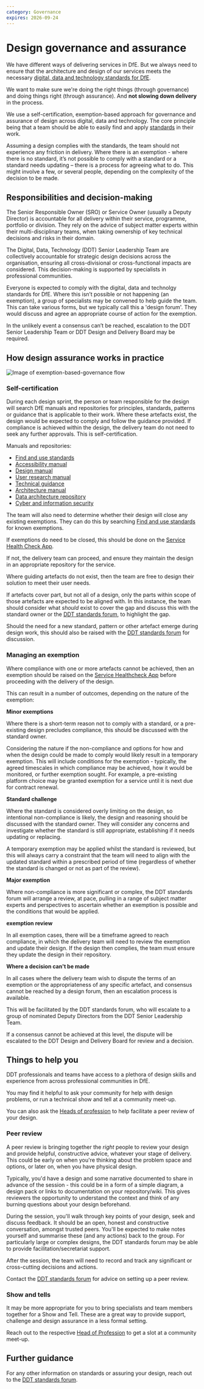 ```yaml
---
category: Governance
expires: 2026-09-24
---
```



# Design governance and assurance

We have different ways of delivering services in DfE. But we always need to ensure that the architecture and design of our services meets the necessary [digital, data and technology standards for DfE](https://standards.education.gov.uk).

We want to make sure we're doing the right things (through governance) and doing things right (through assurance). And **not slowing down delivery** in the process.

We use a self-certification, exemption-based approach for governance and assurance of design across digital, data and technology. The core principle being that a team should be able to easily find and apply [standards](https://standards.education.gov.uk) in their work. 

Assuming a design complies with the standards, the team should not experience any friction in delivery. Where there is an exemption - where there is no standard, it’s not possible to comply with a standard or a standard needs updating – there is a process for agreeing what to do. This might involve a few, or several people, depending on the complexity of the decision to be made.

## Responsibilities and decision-making

The Senior Responsible Owner (SRO) or Service Owner (usually a Deputy Director) is accountable for all delivery within their service, programme, portfolio or division. They rely on the advice of subject matter experts within their multi-disciplinary teams, when taking ownership of key technical decisions and risks in their domain.

The Digital, Data, Technology (DDT) Senior Leadership Team are collectively accountable for strategic design decisions across the organisation, ensuring all cross-divisional or cross-functional impacts are considered. This decision-making is supported by specialists in professional communities.

Everyone is expected to comply with the digital, data and technolgy standards for DfE. Where this isn’t possible or not happening (an exemption), a group of specialists may be convened to help guide the team. This can take various forms, but we typically call this a 'design forum'. They would discuss and agree an appropriate course of action for the exemption.

In the unlikely event a consensus can’t be reached, escalation to the DDT Senior Leadership Team or DDT Design and Delivery Board may be required.

## How design assurance works in practice

![Image of exemption-based-governance flow](../images/exception-based-governance-all.png)

### Self-certification

During each design sprint, the person or team responsible for the design will search DfE manuals and repositories for principles, standards, patterns or guidance that is applicable to their work. Where these artefacts exist, the design would be expected to comply and follow the guidance provided. If compliance is achieved within the design, the delivery team do not need to seek any further approvals. This is self-certification.

Manuals and repositories:

* [Find and use standards](https://standards.education.gov.uk)
* [Accessibility manual](https://accessibility.education.gov.uk/)
* [Design manual](https://design.education.gov.uk/)
* [User research manual](https://user-research.education.gov.uk/)
* [Technical guidance](https://technical-guidance.education.gov.uk/)
* [Architecture manual](https://dfe-digital.github.io/architecture/#dfe-architecture)
* [Data architecture repository](https://educationgovuk.sharepoint.com/sites/lvewp00391/Lists/DSAAG%20Items/AllItems.aspx)
* [Cyber and information security](https://cyber-security.education.gov.uk/)

The team will also need to determine whether their design will close any existing exemptions. They can do this by searching [Find and use standards](https://standards.education.gov.uk) for known exemptions. 

If exemptions do need to be closed, this should be done on the [Service Health Check App](https://educationgovuk.sharepoint.com/sites/ServiceHealthCheck/SitePages/Service-Health-Check-Hub-App-v3.aspx?csf=1&web=1&e=fgNNwr).

If not, the delivery team can proceed, and ensure they maintain the design in an appropriate repository for the service.

Where guiding artefacts do not exist, then the team are free to design their solution to meet their user needs. 

If artefacts cover part, but not all of a design, only the parts within scope of those artefacts are expected to be aligned with. In this instance, the team should consider what *should* exist to cover the gap and discuss this with the standard owner or the [DDT standards forum](https://standards.education.gov.uk/support), to highlight the gap.

Should the need for a new standard, pattern or other artefact emerge during design work, this should also be raised with the [DDT standards forum](https://standards.education.gov.uk/support) for discussion.

### Managing an exemption

Where compliance with one or more artefacts cannot be achieved, then an exemption should be raised on the [Service Healthcheck App](https://educationgovuk.sharepoint.com/sites/ServiceHealthCheck/SitePages/Service-Health-Check-Hub-App-v3.aspx?csf=1&web=1&e=fgNNwr) before proceeding with the delivery of the design.

This can result in a number of outcomes, depending on the nature of the exemption:

**Minor exemptions**

Where there is a short-term reason not to comply with a standard, or a pre-existing design precludes compliance, this should be discussed with the standard owner.

Considering the nature if the non-compliance and options for how and when the design could be made to comply would likely result in a temporary exemption. This will include conditions for the exemption - typically, the agreed timescales in which compliance may be achieved, how it would be monitored, or further exemption sought. For example, a pre-existing platform choice may be granted exemption for a service until it is next due for contract renewal.

**Standard challenge**

Where the standard is considered overly limiting on the design, so intentional non-compliance is likely, the design and reasoning should be discussed with the standard owner. They will consider any concerns and investigate whether the standard is still appropriate, establishing if it needs updating or replacing.

A temporary exemption may be applied whilst the standard is reviewed, but this will always carry a constraint that the team will need to align with the updated standard within a prescribed period of time (regardless of whether the standard is changed or not as part of the review).

**Major exemption**

Where non-compliance is more significant or complex, the DDT standards forum will arrange a review, at pace, pulling in a range of subject matter experts and perspectives to ascertain whether an exemption is possible and the conditions that would be applied.

**exemption review**

In all exemption cases, there will be a timeframe agreed to reach compliance, in which the delivery team will need to review the exemption and update their design. If the design then complies, the team must ensure they update the design in their repository. 

**Where a decision can't be made**

In all cases where the delivery team wish to dispute the terms of an exemption or the appropriateness of any specific artefact, and consensus cannot be reached by a design forum, then an escalation process is available. 

This will be facilitated by the DDT standards forum, who will escalate to a group of nominated Deputy Directors from the DDT Senior Leadership Team.

If a consensus cannot be achieved at this level, the dispute will be escalated to the DDT Design and Delivery Board for review and a decision.


## Things to help you

DDT professionals and teams have access to a plethora of design skills and experience from across professional communities in DfE. 

You may find it helpful to ask your community for help with design problems, or run a technical show and tell at a community meet-up. 

You can also ask the [Heads of profession](https://educationgovuk.sharepoint.com/sites/lvewp00199/SitePages/Head-of-Professions.aspx) to help facilitate a peer review of your design.

### Peer review

A peer review is bringing together the *right* people to review your design and provide helpful, constructive advice, whatever your stage of delivery. This could be early on when you're thinking about the problem space and options, or later on, when you have physical design.

Typically, you'd have a design and some narrative documented to share in advance of the session - this could be in a form of a simple diagram, a design pack or links to documentation on your repository/wiki. This gives reviewers the opportunity to understand the context and think of any burning questions about your design beforehand.

During the session, you'll walk through key points of your design, seek and discuss feedback. It should be an open, honest and constructive conversation, amongst trusted peers. You'll be expected to make notes yourself and summarise these (and any actions) back to the group. For particularly large or complex designs, the DDT standards forum may be able to provide facilitation/secretariat support.

After the session, the team will need to record and track any significant or cross-cutting decisions and actions.

Contact the [DDT standards forum](https://standards.education.gov.uk/support) for advice on setting up a peer review.

### Show and tells

It may be more appropriate for you to bring specialists and team members together for a Show and Tell. These are a great way to provide support, challenge and design assurance in a less formal setting.

Reach out to the respective [Head of Profession](https://educationgovuk.sharepoint.com/sites/lvewp00199/SitePages/Head-of-Professions.aspx) to get a slot at a community meet-up.

## Further guidance

For any other information on standards or assuring your design, reach out to the [DDT standards forum](https://standards.education.gov.uk/support).
